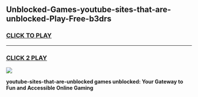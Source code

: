 
## Unblocked-Games-youtube-sites-that-are-unblocked-Play-Free-b3drs
<h3>
<a href="https://premium76.site?title=youtube-sites-that-are-unblocked&ref=19M">CLICK TO PLAY</a></h3>
<hr>

<h3>
<a href="https://premium76.site?title=youtube-sites-that-are-unblocked&ref=19M">CLICK 2 PLAY</a>
  
</h3>

<a href="https://premium76.site?title=youtube-sites-that-are-unblocked&ref=19M"><img src="https://clearcache.store/games.png"></a>


**youtube-sites-that-are-unblocked games unblocked: Your Gateway to Fun and Accessible Online Gaming**
